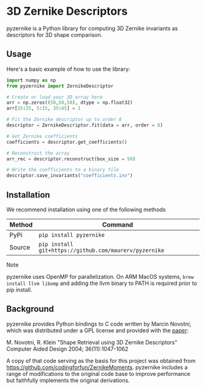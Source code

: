# 3D Zernike Descriptors

pyzernike is a Python library for computing 3D Zernike invariants as descriptors for 3D shape comparison.

## Usage

Here's a basic example of how to use the library:

```python
import numpy as np
from pyzernike import ZernikeDescriptor

# Create or load your 3D array here
arr = np.zeros((50,50,50), dtype = np.float32)
arr[15:25, 5:15, 35:45] = 1

# Fit the Zernike descriptor up to order 8
descriptor = ZernikeDescriptor.fit(data = arr, order = 8)

# Get Zernike coefficients
coefficients = descriptor.get_coefficients()

# Reconstruct the array
arr_rec = descriptor.reconstruct(box_size = 50)

# Write the coefficients to a binary file
descriptor.save_invariants("coefficients.inv")

```

## Installation

We recommend installation using one of the following methods

| Method   | Command                                                 |
|----------|---------------------------------------------------------|
| PyPi     | `pip install pyzernike`                                 |
| Source   | `pip install git+https://github.com/maurerv/pyzernike`  |


> [!NOTE]  
> pyzernike uses OpenMP for parallelization. On ARM MacOS systems, `brew install llvm libomp` and
> adding the llvm binary to PATH is required prior to pip install.


## Background

pyzernike provides Python bindings to C code written by Marcin Novotni, which was distributed under a GPL license and provided with the [paper](https://cg.cs.uni-bonn.de/backend/v1/files/publications/novotni-2004-shape.pdf):

M. Novotni, R. Klein "Shape Retrieval using 3D Zernike Descriptors" Computer Aided Design 2004; 36(11):1047-1062

A copy of that code serving as the basis for this project was obtained from https://github.com/codingforfun/ZernikeMoments. pyzernike includes a range of modifications to the original code base to improve performance but faithfully implements the original derivations.
